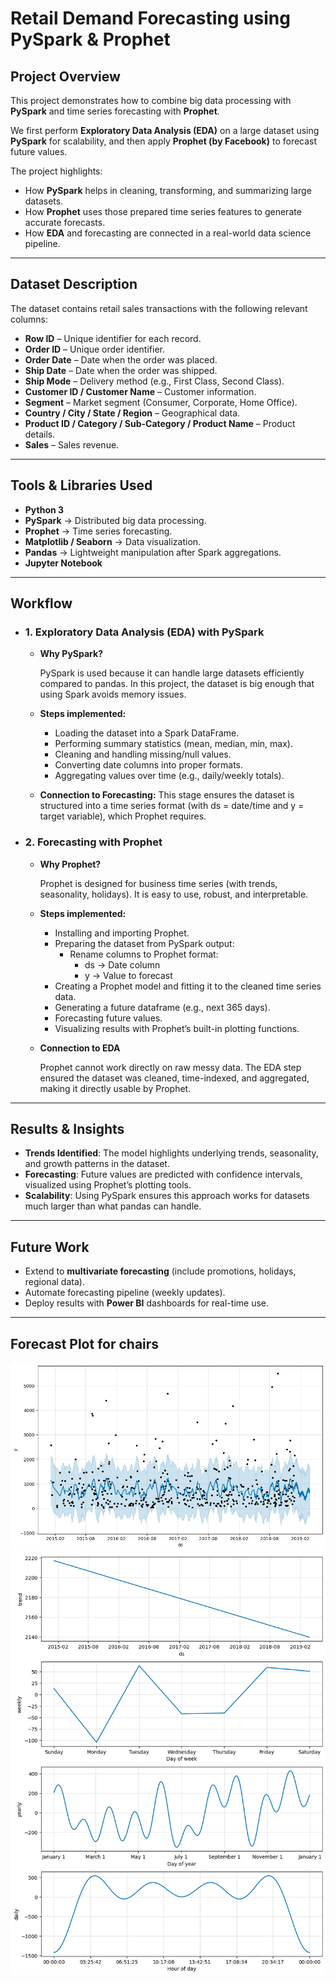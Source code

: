 # Retail Demand Forecasting using PySpark & Prophet

## Project Overview
This project demonstrates how to combine big data processing with **PySpark** and time series forecasting with **Prophet**.

We first perform **Exploratory Data Analysis (EDA)** on a large dataset using **PySpark** for scalability, and then apply **Prophet (by Facebook)** to forecast future values.

The project highlights:
  - How **PySpark** helps in cleaning, transforming, and summarizing large datasets.
  - How **Prophet** uses those prepared time series features to generate accurate forecasts.  
  - How **EDA** and forecasting are connected in a real-world data science pipeline.

---

## Dataset Description
The dataset contains retail sales transactions with the following relevant columns:

  - **Row ID** – Unique identifier for each record.  
  - **Order ID** – Unique order identifier.  
  - **Order Date** – Date when the order was placed.  
  - **Ship Date** – Date when the order was shipped.  
  - **Ship Mode** – Delivery method (e.g., First Class, Second Class).  
  - **Customer ID / Customer Name** – Customer information.  
  - **Segment** – Market segment (Consumer, Corporate, Home Office).  
  - **Country / City / State / Region** – Geographical data.  
  - **Product ID / Category / Sub-Category / Product Name** – Product details.  
  - **Sales** – Sales revenue.  

---

## Tools & Libraries Used
  - **Python 3**
  - **PySpark** → Distributed big data processing.  
  - **Prophet** → Time series forecasting.  
  - **Matplotlib / Seaborn** → Data visualization.  
  - **Pandas** → Lightweight manipulation after Spark aggregations.
  - **Jupyter Notebook** 

---

## Workflow

- ### 1. Exploratory Data Analysis (EDA) with PySpark
    - **Why PySpark?**
      
      PySpark is used because it can handle large datasets efficiently compared to pandas.
      In this project, the dataset is big enough that using Spark avoids memory issues.
      
    - **Steps implemented:**
      - Loading the dataset into a Spark DataFrame.
      - Performing summary statistics (mean, median, min, max).
      - Cleaning and handling missing/null values.
      - Converting date columns into proper formats.
      - Aggregating values over time (e.g., daily/weekly totals).
  
    - **Connection to Forecasting:**
      This stage ensures the dataset is structured into a time series format (with ds = date/time and y = target variable), which Prophet requires.

- ### 2. Forecasting with Prophet
    - **Why Prophet?**
      
      Prophet is designed for business time series (with trends, seasonality, holidays). It is easy to use, robust, and interpretable.
      
    - **Steps implemented:**
      - Installing and importing Prophet.
      - Preparing the dataset from PySpark output:
        - Rename columns to Prophet format:
          - ds → Date column
          - y → Value to forecast
      - Creating a Prophet model and fitting it to the cleaned time series data.
      - Generating a future dataframe (e.g., next 365 days).
      - Forecasting future values.
      - Visualizing results with Prophet’s built-in plotting functions.
        
    - **Connection to EDA**
      
      Prophet cannot work directly on raw messy data. The EDA step ensured the dataset was cleaned, time-indexed, and aggregated, making it directly usable by Prophet.

---

## Results & Insights
- **Trends Identified**: The model highlights underlying trends, seasonality, and growth patterns in the dataset.
- **Forecasting**: Future values are predicted with confidence intervals, visualized using Prophet’s plotting tools.  
- **Scalability**: Using PySpark ensures this approach works for datasets much larger than what pandas can handle.

---

## Future Work
  - Extend to **multivariate forecasting** (include promotions, holidays, regional data).
  - Automate forecasting pipeline (weekly updates).  
  - Deploy results with **Power BI** dashboards for real-time use.  

---

## Forecast Plot for chairs

![Forecast Plot](outputs/forecast(chairs).png)
![Forecast Plot](outputs/trends(chairs).png)


